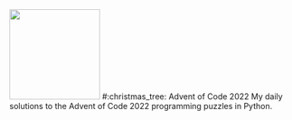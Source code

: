 <img src="https://cs.fs.uni-saarland.de/wp-content/uploads/2022/11/AoC.jpg" height="160" />
#:christmas_tree: Advent of Code 2022
My daily solutions to the Advent of Code 2022 programming puzzles in Python.
